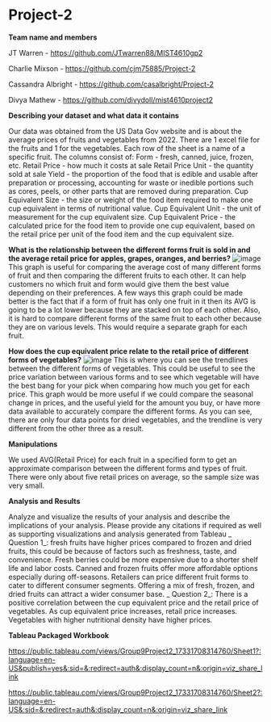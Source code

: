 # Project-2

**Team name and members**

JT Warren - https://github.com/JTwarren88/MIST4610gp2

Charlie Mixson - https://github.com/cjm75885/Project-2	

Cassandra Albright - https://github.com/casalbright/Project-2

Divya Mathew - https://github.com/divydoll/mist4610project2 

**Describing your dataset and what data it contains**

Our data was obtained from the US Data Gov website and is about the average prices of fruits and vegetables from 2022. There are 1 excel file for the fruits and 1 for the vegetables. Each row of the sheet is a name of a specific fruit. The columns consist of:
Form - fresh, canned, juice, frozen, etc.
Retail Price - how much it costs at sale
Retail Price Unit - the quantity sold at sale
Yield - the proportion of the food that is edible and usable after preparation or processing, accounting for waste or inedible portions such as cores, peels, or other parts that are removed during preparation.
Cup Equivalent Size - the size or weight of the food item required to make one cup equivalent in terms of nutritional value.
Cup Equivalent Unit - the unit of measurement for the cup equivalent size.
Cup Equivalent Price - the calculated price for the food item to provide one cup equivalent, based on the retail price per unit of the food item and the cup equivalent size.


**What is the relationship between the different forms fruit is sold in and the average retail price for apples, grapes, oranges, and berries?**
![image](https://github.com/user-attachments/assets/b3926878-c56b-4976-bdcd-0ca925018ed2)
This graph is useful for comparing the average cost of many different forms of fruit and then comparing the different fruits to each other. It can help customers no which fruit and form would give them the best value depending on their preferences. A few ways this graph could be made better is the fact that if a form of fruit has only one fruit in it then its AVG is going to be a lot lower because they are stacked on top of each other. Also, it is hard to compare different forms of the same fruit to each other because they are on various levels. This would require a separate graph for each fruit.


**How does the cup equivalent price relate to the retail price of different forms of vegetables?**
![image](https://github.com/user-attachments/assets/697177e5-e0a3-45fc-853b-79d8c019713c)
This is where you can see the trendlines between the different forms of vegetables. This could be useful to see the price variation between various forms and to see which vegetable will have the best bang for your pick when comparing how much you get for each price. This graph would be more useful if we could compare the seasonal change in prices, and the useful yield for the amount you buy, or have more data available to accurately compare the different forms. As you can see, there are only four data points for dried vegetables, and the trendline is very different from the other three as a result.

**Manipulations**

We used AVG(Retail Price) for each fruit in a specified form to get an approximate comparison between the different forms and types of fruit. There were only about five retail prices on average, so the sample size was very small. 

**Analysis and Results**

Analyze and visualize the results of your analysis and describe the implications of your analysis. Please provide any citations if required as well as supporting visualizations and analysis generated from Tableau
_  Question 1_: fresh fruits have higher prices compared to frozen and dried fruits, this could be because of factors such as freshness, taste, and convenience. Fresh berries could be more expensive due to a shorter shelf life and labor costs. Canned and frozen fruits offer more affordable options especially during off-seasons. Retailers can price different fruit forms to cater to different consumer segments. Offering a mix of fresh, frozen, and dried fruits can attract a wider consumer base. 
_  Question 2_: There is a positive correlation between the cup equivalent price and the retail price of vegetables. As cup equivalent price increases, retail price increases. Vegetables with higher nutritional density have higher prices. 

**Tableau Packaged Workbook**

https://public.tableau.com/views/Group9Project2_17331708314760/Sheet1?:language=en-US&publish=yes&:sid=&:redirect=auth&:display_count=n&:origin=viz_share_link

https://public.tableau.com/views/Group9Project2_17331708314760/Sheet2?:language=en-US&:sid=&:redirect=auth&:display_count=n&:origin=viz_share_link
